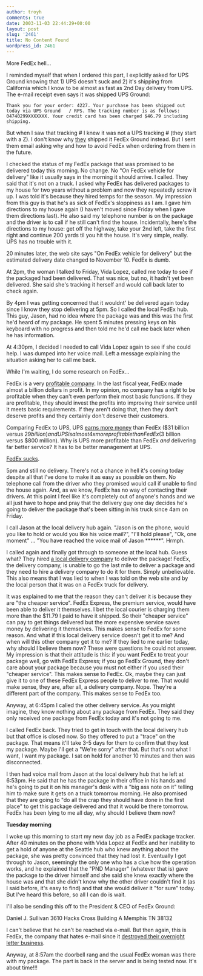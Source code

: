 ```yaml
---
author: troyh
comments: true
date: 2003-11-03 22:44:29+00:00
layout: post
slug: '2461'
title: No Content Found
wordpress_id: 2461
---
```


More FedEx hell...
<!-- more -->
I reminded myself that when I ordered this part, I explicitly asked for UPS Ground knowing that 1) UPS doesn't suck and 2) it's shipping from California which I know to be almost as fast as 2nd Day delivery from UPS. The e-mail receipt even says it was shipped UPS Ground:

`
Thank you for your order: 4227. Your purchase has been shipped out today via UPS Ground   / RPS. The tracking number is as follows: 04740299XXXXXXX. Your credit card has been charged $46.79 including shipping.
`

But when I saw that tracking # I knew it was not a UPS tracking # (they start with a Z). I don't know why [they](http://rackmountpro.com) shipped it FedEx Ground instead. But I sent them email asking why and how to avoid FedEx when ordering from them in the future.

I checked the status of my FedEx package that was promised to be delivered today this morning. No change. No "On FedEx vehicle for delivery" like it usually says in the morning it should arrive. I called. They said that it's not on a truck. I asked why FedEx has delivered packages to my house for two years without a problem and now they repeatedly screw it up. I was told it's because they hired temps for the season. My impression from this guy is that he's as sick of FedEx's sloppiness as I am. I gave him directions to my house again (I haven't moved since Friday when I gave them directions last). He also said my telephone number is on the package and the driver is to call if he still can't find the house. Incidentally, here's the directions to my house: get off the highway, take your 2nd left, take the first right and continue 200 yards til you hit the house. It's very simple, really. UPS has no trouble with it.

20 minutes later, the web site says "On FedEx vehicle for delivery" but the estimated delivery date changed to November 10. FedEx is dumb.

At 2pm, the woman I talked to Friday, Vida Lopez, called me today to see if the packaged had been delivered. That was nice, but no, it hadn't yet been delivered. She said she's tracking it herself and would call back later to check again.

By 4pm I was getting concerned that it wouldnt' be delivered again today since I know they stop delivering at 5pm. So I called the local FedEx hub. This guy, Jason, had no idea where the package was and this was the first he'd heard of my package. He spent 5 minutes pressing keys on his keyboard with no progress and then told me he'd call me back later when he has information.

At 4:30pm, I decided I needed to call Vida Lopez again to see if she could help. I was dumped into her voice mail. Left a message explaining the situation asking her to call me back.

While I'm waiting, I do some research on FedEx...

FedEx is a very [profitable company](http://finance.yahoo.com/q/is?s=FDX&annual). In the last fiscal  year, FedEx made almost a billion dollars in profit. In my opinion, no company has a right to be profitable when they can't even perform their most basic functions. If they are profitable, they should invest the profits into improving their service until it meets basic requirements. If they aren't doing that, then they don't deserve profits and they certainly don't deserve their customers.

Comparing FedEx to UPS, UPS [earns more money](http://finance.yahoo.com/q/is?s=UPS&annual) than FedEx ($31 billion versus $29 billion) and UPS is almost 4x more profitable than FedEx ($3 billion versus $800 million). Why is UPS more profitable than FedEx _and_ delivering far better service? It has to be better management at UPS.

[FedEx sucks](http://www.eloquentapathy.com/weblog/archives/individual/305.php).

5pm and still no delivery. There's not a chance in hell it's coming today despite all that I've done to make it as easy as possible on them. No telephone call from the driver who they promised would call if unable to find the house again. And, as we know, FedEx has no way of contacting their drivers. At this point I feel like it's completely out of anyone's hands and we all just have to hope and pray that the delivery guy one day decides he's going to deliver the package that's been sitting in his truck since 4am on Friday.

I call Jason at the local delivery hub again. "Jason is on the phone, would you like to hold or would you like his voice mail?", "I'll hold please", "Ok, one moment" ... "You have reached the voice mail of Jason ******". Hrmph.

I called again and finally got through to someone at the local hub. Guess what? They hired [a local delivery company](http://www.4sameday.com/seattle/index.html) to deliver the package! FedEx, the delivery company, is unable to go the last mile to deliver a package and they need to hire a delivery company to do it for them. Simply unbelievable. This also means that I was lied to when I was told on the web site and by the local person that it was on a FedEx truck for delivery.

It was explained to me that the reason they can't deliver it is because they are "the cheaper service". FedEx Express, the premium service, would have been able to deliver it themselves.  I bet the local courier is charging them more than the $11.79 I paid to have it shipped. So their "cheaper service" can pay to get things delivered but the more expensive service saves money by delivering it themselves. This makes sense to FedEx for some reason. And what if this local delivery service doesn't get it to me? And when will this other company get it to me? If they lied to me earlier today, why should I believe them now? These were questions he could not answer. My impression is that their attitude is this: if you want FedEx to treat your package well, go with FedEx Express; if you go FedEx Ground, they don't care about your package because you must not either if you used their "cheaper service". This makes sense to FedEx. Ok, maybe they can just give it to one of these FedEx Express people to deliver to me. That would make sense, they are, after all, a delivery company. Nope. They're a different part of the company. This makes sense to FedEx too.

Anyway, at 6:45pm I called the other delivery service. As you might imagine, they know nothing about any package from FedEx. They said they only received one package from FedEx today and it's not going to me.

I called FedEx back. They tried to get in touch with the local delivery hub but that office is closed now. So they offered to put a "trace" on the package. That means it'll take 3-5 days for them to confirm that they lost my package. Maybe I'll get a "We're sorry" after that. But that's not what I want, I want my package. I sat on hold for another 10 minutes and then was disconnected.

I then had voice mail from Jason at the local delivery hub that he left at 6:53pm. He said that he has the package in their office in his hands and he's going to put it on his manager's desk with a "big ass note on it" telling him to make sure it gets on a truck tomorrow morning. He also promised that they are going to "do all the crap they should have done in the first place" to get this package delivered and that it would be there tomorrow. FedEx has been lying to me all day, why should I believe them now?

**Tuesday morning**

I woke up this morning to start my new day job as a FedEx package tracker. After 40 minutes on the phone with Vida Lopez at FedEx and her inability to get a hold of anyone at the Seattle hub who knew anything about the package, she was pretty convinced that they had lost it. Eventually I got through to Jason, seemingly the only one who has a clue how the operation works, and he explained that the "PND Manager" (whatever that is) gave the package to the driver himself and she said she knew exactly where the house was and that she didn't know why the other driver couldn't find it (as I said before, it's easy to find) and that she would deliver it "for sure" today. But I've heard this before, so all I can do is wait.

I'll also be sending this off to the President & CEO of FedEx Ground:

Daniel J. Sullivan
3610 Hacks Cross
Building A
Memphis TN 38132

I can't believe that he can't be reached via e-mail. But then again, this is FedEx, the company that hates e-mail since it [destroyed their overnight letter business](https://www.business2.com/subscribers/articles/mag/0,1640,52113|2,00.html).

Anyway, at 8:57am the doorbell rang and the usual FedEx woman was there with my package. The part is back in the server and is being tested now. It's about time!!!
